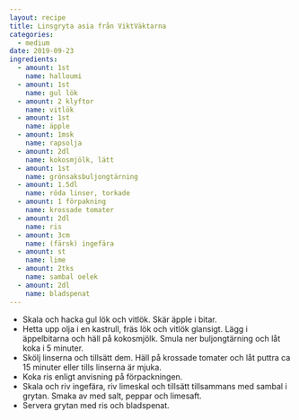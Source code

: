 ```yaml
---
layout: recipe
title: Linsgryta asia från ViktVäktarna
categories:
  - medium
date: 2019-09-23
ingredients:
  - amount: 1st
    name: halloumi
  - amount: 1st
    name: gul lök
  - amount: 2 klyftor
    name: vitlök
  - amount: 1st
    name: äpple
  - amount: 1msk
    name: rapsolja
  - amount: 2dl
    name: kokosmjölk, lätt
  - amount: 1st
    name: grönsaksbuljongtärning
  - amount: 1.5dl
    name: röda linser, torkade
  - amount: 1 förpakning
    name: krossade tomater
  - amount: 2dl
    name: ris
  - amount: 3cm
    name: (färsk) ingefära
  - amount: st
    name: lime
  - amount: 2tks
    name: sambal oelek
  - amount: 2dl
    name: bladspenat
---
```


- Skala och hacka gul lök och vitlök. Skär äpple i bitar.
- Hetta upp olja i en kastrull, fräs lök och vitlök glansigt. Lägg i äppelbitarna och häll på kokosmjölk. Smula ner buljongtärning och låt koka i 5 minuter.
- Skölj linserna och tillsätt dem. Häll på krossade tomater och låt puttra ca 15 minuter eller tills linserna är mjuka.
- Koka ris enligt anvisning på förpackningen.
- Skala och riv ingefära, riv limeskal och tillsätt tillsammans med sambal i grytan. Smaka av med salt, peppar och limesaft.
- Servera grytan med ris och bladspenat.
